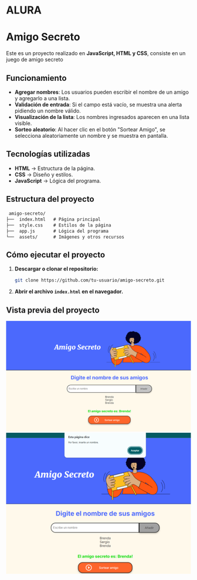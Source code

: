 # ALURA

# Amigo Secreto

Este es un proyecto realizado en **JavaScript, HTML y CSS**, consiste en un juego de amigo secreto

## Funcionamiento
- **Agregar nombres**: Los usuarios pueden escribir el nombre de un amigo y agregarlo a una lista.
- **Validación de entrada**: Si el campo está vacío, se muestra una alerta pidiendo un nombre válido.
- **Visualización de la lista**: Los nombres ingresados aparecen en una lista visible.
- **Sorteo aleatorio**: Al hacer clic en el botón "Sortear Amigo", se selecciona aleatoriamente un nombre y se muestra en pantalla.

##  Tecnologías utilizadas
- **HTML** → Estructura de la página.
- **CSS** → Diseño y estilos.
- **JavaScript** → Lógica del programa.

## Estructura del proyecto
```
 amigo-secreto/
├──  index.html   # Página principal
├──  style.css    # Estilos de la página
├──  app.js       # Lógica del programa
└──  assets/      # Imágenes y otros recursos
```

## Cómo ejecutar el proyecto
1. **Descargar o clonar el repositorio:**
   ```sh
   git clone https://github.com/tu-usuario/amigo-secreto.git
   ```
2. **Abrir el archivo `index.html` en el navegador.**

## Vista previa del proyecto
![Vista previa del proyecto](Captura1.png)
![Vista previa del proyecto](Captura2.png)

